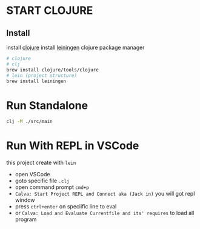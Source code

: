 # START CLOJURE

## Install

install [clojure](https://clojure.org/guides/install_clojure)
install [leiningen](https://leiningen.org) clojure package manager

```bash
# clojure
# clj
brew install clojure/tools/clojure
# lein (project structure)
brew install leiningen
```

# Run Standalone

```bash
clj -M ./src/main
```

# Run With REPL in VSCode

this project create with `lein`

- open VSCode
- goto specific file `.clj`
- open command prompt `cmd+p`
- `Calva: Start Project REPL and Connect aka (Jack in)` you will got repl window
- press `ctrl+enter` on speciific line to eval
- or `Calva: Load and Evaluate Currentfile and its' requires` to load all program
